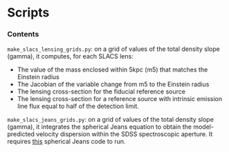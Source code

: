 # Scripts

### Contents

`make_slacs_lensing_grids.py`: on a grid of values of the total density slope (gamma), it computes, for each SLACS lens:

- The value of the mass enclosed within 5kpc (m5) that matches the Einstein radius
- The Jacobian of the variable change from m5 to the Einstein radius
- The lensing cross-section for the fiducial reference source
- The lensing cross-section for a reference source with intrinsic emission line flux equal to half of the detection limit.

`make_slacs_jeans_grids.py`: on a grid of values of the total density slope (gamma), it integrates the spherical Jeans equation to obtain the model-predicted velocity dispersion within the SDSS spectroscopic aperture. It requires [this](https://github.com/astrosonnen/spherical_jeans) spherical Jeans code to run.


